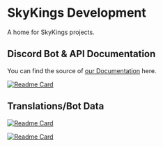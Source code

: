 # SkyKings Development

A home for SkyKings projects.

## Discord Bot & API Documentation

You can find the source of [our Documentation](https://docs.skykings.net) here.

[![Readme Card](https://github-readme-stats.vercel.app/api/pin/?username=skykings-guild&repo=documentation&theme=cobalt)](https://github.com/SkyKings-Guild/documentation)

## Translations/Bot Data

[![Readme Card](https://github-readme-stats.vercel.app/api/pin/?username=skykings-guild&repo=translations&theme=cobalt)](https://github.com/SkyKings-Guild/translations)

[![Readme Card](https://github-readme-stats.vercel.app/api/pin/?username=skykings-guild&repo=bot-data&theme=cobalt)](https://github.com/SkyKings-Guild/bot-data)

